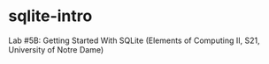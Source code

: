 # sqlite-intro
Lab #5B: Getting Started With SQLite (Elements of Computing II, S21, University of Notre Dame)

